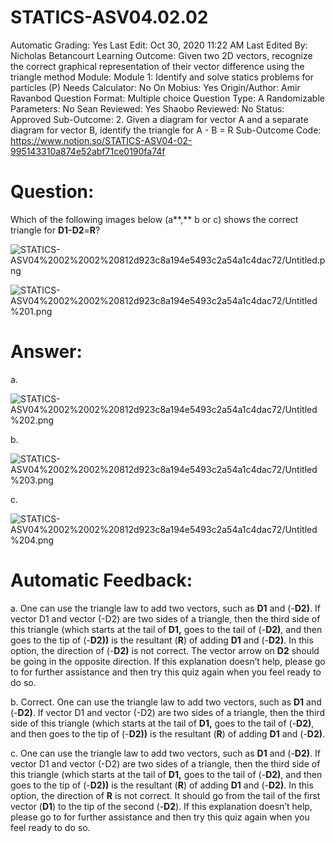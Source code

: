 # STATICS-ASV04.02.02

Automatic Grading: Yes
Last Edit: Oct 30, 2020 11:22 AM
Last Edited By: Nicholas Betancourt
Learning Outcome: Given two 2D vectors, recognize the correct graphical representation of their vector difference using the triangle method
Module: Module 1: Identify and solve statics problems for particles (P)
Needs Calculator: No
On Mobius: Yes
Origin/Author: Amir Ravanbod
Question Format: Multiple choice
Question Type: A
Randomizable Parameters: No
Sean Reviewed: Yes
Shaobo Reviewed: No
Status: Approved
Sub-Outcome: 2. Given a diagram for vector A and a separate diagram for vector B, identify the triangle for A - B = R
Sub-Outcome Code: https://www.notion.so/STATICS-ASV04-02-995143310a874e52abf71ce0190fa74f

# Question:

Which of the following images below (a**,** b or c) shows the correct triangle for **D1-D2**=**R**?

![STATICS-ASV04%2002%2002%20812d923c8a194e5493c2a54a1c4dac72/Untitled.png](STATICS-ASV04%2002%2002%20812d923c8a194e5493c2a54a1c4dac72/Untitled.png)

![STATICS-ASV04%2002%2002%20812d923c8a194e5493c2a54a1c4dac72/Untitled%201.png](STATICS-ASV04%2002%2002%20812d923c8a194e5493c2a54a1c4dac72/Untitled%201.png)

# Answer:

a. 

![STATICS-ASV04%2002%2002%20812d923c8a194e5493c2a54a1c4dac72/Untitled%202.png](STATICS-ASV04%2002%2002%20812d923c8a194e5493c2a54a1c4dac72/Untitled%202.png)

b. 

![STATICS-ASV04%2002%2002%20812d923c8a194e5493c2a54a1c4dac72/Untitled%203.png](STATICS-ASV04%2002%2002%20812d923c8a194e5493c2a54a1c4dac72/Untitled%203.png)

c. 

![STATICS-ASV04%2002%2002%20812d923c8a194e5493c2a54a1c4dac72/Untitled%204.png](STATICS-ASV04%2002%2002%20812d923c8a194e5493c2a54a1c4dac72/Untitled%204.png)

# Automatic Feedback:

a. One can use the triangle law to add two vectors, such as **D1** and (-**D2)**.  If vector D1 and vector (-D2) are two sides of a triangle, then the third side of this triangle (which starts at the tail of **D1,** goes to the tail of (-**D2)**, and then goes to the tip of (-**D2))** is the resultant (**R**) of adding **D1** and (-**D2)**. In this option, the direction of (-**D2)** is not correct.  The vector arrow on **D2** should be going in the opposite direction.  If this explanation doesn’t help, please go to <a location where all the links are> for further assistance and then try this quiz again when you feel ready to do so. 

b. Correct. One can use the triangle law to add two vectors, such as **D1** and (-**D2)**.  If vector D1 and vector (-D2) are two sides of a triangle, then the third side of this triangle (which starts at the tail of **D1,** goes to the tail of (-**D2)**, and then goes to the tip of (-**D2))** is the resultant (**R**) of adding **D1** and (-**D2)**.   

c. One can use the triangle law to add two vectors, such as **D1** and (-**D2)**.  If vector D1 and vector (-D2) are two sides of a triangle, then the third side of this triangle (which starts at the tail of **D1,** goes to the tail of (-**D2)**, and then goes to the tip of (-**D2))** is the resultant (**R**) of adding **D1** and (-**D2)**. In this option, the direction of **R** is not correct.  It should go from the tail of the first vector (**D1**) to the tip of the second (-**D2**).  If this explanation doesn’t help, please go to <a location where all the links are> for further assistance and then try this quiz again when you feel ready to do so.